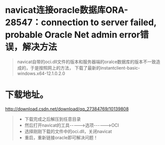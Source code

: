 # navicat连接oracle数据库ORA-28547：connection to server failed, probable Oracle Net admin error错误，解决方法

> navicat自带的oci.dll文件的版本和服务器端的oralce数据库的版本不一致造成的，于是按照网上的方法，
下载了最新的instantclient-basic-windows.x64-12.1.0.2.0

# 下载地址。
http://download.csdn.net/download/qq_27384769/10139808

>* 下载完成之后解压到任意目录
>* 然后打开navicat的工具----->选项------>OCI    
>* 选择刚刚下载的文件中的oci.dll，关闭navicat
>* 重启，重新链接oracle即可解决问题！
